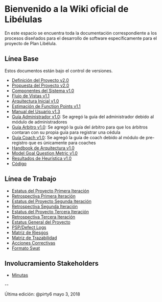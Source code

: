 # Bienvenido a la Wiki oficial de Libélulas
En este espacio se encuentra toda la documentación correspondiente a los procesos diseñados para el desarrollo de software específicamente para el proyecto de Plan Libélula.

## Línea Base
Estos documentos están bajo el control de versiones.

* [Definición del Proyecto v2.0](https://github.com/CaveLabs-1/Libelulas-Wiki/blob/master/Documentacion/Requerimientos/Project%20Definition.pdf)
* [Propuesta del Proyecto v2.0](https://github.com/CaveLabs-1/Libelulas-Wiki/blob/master/Documentacion/Requerimientos/Project%20Proposal.pdf)
* [Componentes del Sistema v1.0](https://github.com/CaveLabs-1/Libelulas-Wiki/blob/master/Documentacion/Arquitectura/Componentes%20del%20Sistema.pdf)
* [Flujo de Vistas v1.1](https://github.com/CaveLabs-1/Libelulas-Wiki/blob/master/Documentacion/Arquitectura/Flujo%20de%20vistas%20y%20Arquitectura%20incial.pdf)
* [Arquitectura Inicial v1.0](https://github.com/CaveLabs-1/Libelulas-Wiki/blob/master/Documentacion/Arquitectura/Definicio%CC%81n%20Arquitectura.pdf)
* [Estimación de Function Points v1.1](https://github.com/CaveLabs-1/Libelulas-Wiki/blob/master/Documentacion/Requerimientos/Calculo%20de%20Estimaciones%20-%20Lib%C3%A9lulas.csv)
* [Manual del Usuario v1.3](https://github.com/CaveLabs-1/Libelulas-Wiki/blob/master/Documentacion/Manuales/Documentaci%C3%B3n%20del%20manual%20de%20usuario.pdf)
* [Guía Administrador v1.0](https://github.com/CaveLabs-1/Libelulas-Wiki/blob/master/Documentacion/Manuales/Gu%C3%ADa%20Administrador.pdf): Se agregó la guía del administrador debido al módulo de administradores
* [Guía Arbitro v1.0](https://github.com/CaveLabs-1/Libelulas-Wiki/blob/master/Documentacion/Manuales/Guia%20Arbitro.pdf): Se agregó la guía del árbitro para que los árbitros contaran con su propia guía para registrar una cédula
* [Guía Coach v1.0](https://github.com/CaveLabs-1/Libelulas-Wiki/blob/master/Documentacion/Manuales/Guia%20Coach.pdf): Se agregó la guía de coach debido al módulo de pre-registro que es únicamente para coaches
* [Handbook de Arquitectura v1.0]()
* [Model Goal Question Metric v1.0](https://github.com/CaveLabs-1/Libelulas-Wiki/blob/master/Documentacion/MA/Modelo%20Goal%20Question%20Metric%20.pdf)
* [Resultados de Heurística v1.0](https://github.com/CaveLabs-1/Libelulas-Wiki/blob/master/Documentacion/Resultados%20Plantilla%20Heur%C3%ADstica.pdf)
* [Código](https://github.com/CaveLabs-1/Libelulas) 


## Línea de Trabajo
* [Estatus del Proyecto Primera Iteración](https://drive.google.com/open?id=1cq85GxUR_6Kdl3-aUuQ0JdM7rZDlexoZ3Q49vf_-DVo)
* [Retrospectiva Primera Iteración](https://drive.google.com/open?id=1NLfcDtRCwd7vlbX6bG1JerS_44leUWh3pd9NFhVnR08)
* [Estatus del Proyecto Segunda Iteración](https://drive.google.com/open?id=1yKRF1-2ZvgOv7J7lH26KyEQ1dxmtQoauc_gidgge7kg)
* [Retrospectiva Segunda Iteración]()
* [Estatus del Proyecto Tercera Iteración](https://drive.google.com/open?id=18ygRVnVzYDOj-eribAQ1cHe1-eDvA0RqkpM8KQHk1nc)
* [Retrospectiva Tercera Iteración](https://drive.google.com/open?id=16aHUYlPSZvUSNRVR9FWJRlkvO4Y8UsVYv5iuj3K6ig4)
* [Estatus General del Proyecto](https://drive.google.com/open?id=12csrW0TXHzyct444HJx5a1TktiZ2k4J5M9ZK93M35ds)
* [PSP/Defect Logs](https://cavelabs.herokuapp.com/proyectos/detalle_proyecto/2)
* [Matriz de Riesgos](https://drive.google.com/open?id=1ev_RyfGZwFNkQqEiWgrYpNtW5CWqthURi739BOJG2i8)
* [Matriz de Trazabilidad](https://docs.google.com/spreadsheets/d/1sVbjxCKYRaNkVFU2mdSC-WND2WeqSws-qR55mtN2M3Y/edit?usp=sharing)
* [Acciones Correctivas](https://docs.google.com/spreadsheets/d/1DaRz_D8_JhGLSut2Y7QcmOamFRB-T78RJvB1TqYvw4g/edit?usp=sharing)
* [Formato Swat](https://github.com/CaveLabs-1/Libelulas-Wiki/blob/master/Documentacion/Arquitectura/SWATLibelulas.pdf)

## Involucramiento Stakeholders
* [Minutas](https://github.com/CaveLabs-1/Libelulas-Wiki/tree/master/Minutas)


--

Última edición: @pirty6 mayo 3, 2018
